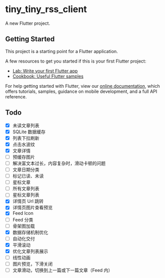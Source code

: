 # tiny_tiny_rss_client

A new Flutter project.

## Getting Started

This project is a starting point for a Flutter application.

A few resources to get you started if this is your first Flutter project:

- [Lab: Write your first Flutter app](https://flutter.dev/docs/get-started/codelab)
- [Cookbook: Useful Flutter samples](https://flutter.dev/docs/cookbook)

For help getting started with Flutter, view our
[online documentation](https://flutter.dev/docs), which offers tutorials,
samples, guidance on mobile development, and a full API reference.

## Todo
- [x] 未读文章列表
- [x] SQLite 数据缓存
- [x] 列表下拉刷新
- [x] 点击水波纹
- [x] 文章详情
- [ ] 预缓存图片
- [ ] 解决富文本过长，内容复杂时，滑动卡顿的问题
- [ ] 文章日期分类
- [ ] 标记已读、未读
- [ ] 星标文章
- [ ] 所有文章列表
- [ ] 星标文章列表
- [x] 详情页 Url 跳转
- [x] 详情页图片查看预览
- [x] Feed Icon
- [ ] Feed 分类
- [ ] 骨架图加载
- [x] 数据存储机制优化
- [ ] 自动化交付
- [x] 平滑滚动
- [x] 优化文章列表展示
- [ ] 线性动画
- [ ] 图片预览，下滑关闭
- [ ] 文章滑动，切换到上一篇或下一篇文章（Feed 内）